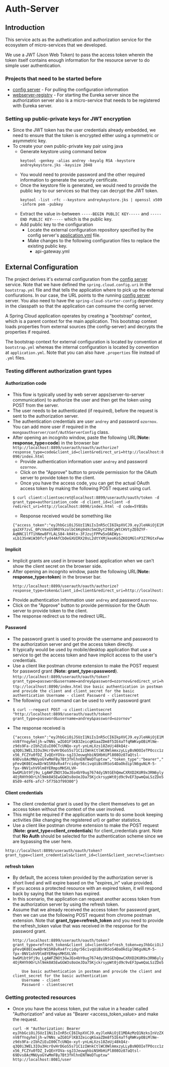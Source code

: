 # Auth-Server

## Introduction
This service acts as the authetication and authorization service for the ecosystem of micro-services that we developed. 

We use a JWT (Json Web Token) to pass the access token wherein the token itself contains enough information for the resource server to do simple user authentication.
             			
### Projects that need to be started before
* [config server](/../config-server/README.md) - For pulling the configuration information
* [webserver-registry](/../webservice-registry/README.md) - For starting the Eureka server since the authorization server also is a micro-service that needs to be registered with Eureka server.           	

### Setting up public-private keys for JWT encryption
* Since the JWT token has the user credentials already embedded, we need to ensure that the token is encrypted either using a symmetric or asymmetric key.
* To create your own public-private key pair using java
  * Generate keystore using command below
  	```
  	keytool -genkey -alias andrey -keyalg RSA -keystore andreykeystore.jks -keysize 2048
  	```
  * You would need to provide password and the other required information to generate the security certificate.
  * Once the keystore file is generated, we would need to provide the public key to our services so that they can decrypt the JWT token.
    ```
    keytool -list -rfc --keystore andreykeystore.jks | openssl x509 -inform pem -pubkey
    ```
  * Extract the value in-between `-----BEGIN PUBLIC KEY-----` and `-----END PUBLIC KEY-----` which is the public key.
  * Add public key to the configuration
    * Locate the external configuration repository specified by the config server's [application.yml](/../config-server/src/main/resources/application.yml) file.
    * Make changes to the following configuration files to replace the existing public key.
      * api-gateway.yml


## External Configuration
The project derives it's external configuration from the [config server](/../config-server/README.md) service. Note that we have defined the `spring.cloud.config.uri` in the `bootstrap.yml` file and that tells the application where to pick up the external confiurations. In our case, the URL points to the running [config server](/../../blob/master/config-server/README.md) server. You also need to have the `spring-cloud-starter-config` dependency in the classpath so that the application can comsume the config server.

A Spring Cloud application operates by creating a "bootstrap" context, which is a parent context for the main application. This bootstrap context loads properties from external sources (the config-server) and decrypts the properties if required. 

The bootstrap context for external configuration is located by convention at `bootstrap.yml` whereas the internal configuration is located by convention at `application.yml`. Note that you can also have `.properties` file instead of `.yml` files.
### Testing different authorization grant types  	
#### Authorization code 
  * This flow is typically used by web server apps(server-to-server communication) to authorize the user and then get the token using POST from the server.
  * The user needs to be authenticated (if required), before the request is sent to the authorization server.
  * The authentication credentials are user `andrey` and password `ozornov`. You can add more user if required in the `mongoauthserver/conf/AuthServerConfig` class.
  * After opening an incognito window, paste the following URL(**Note: response_type=code**) in the browser bar
 		```
 		http://localhost:8899/userauth/oauth/authorize?response_type=code&client_id=client&redirect_uri=http://localhost:8090/index.html
 		```
    * Provide authentication information user `andrey` and password `ozornov`.
    * Click on the "Approve" button to provide permission for the OAuth server to provide token to the client.
    * Once you have the access code, you can get the actual OAuth access token by making the following POST request using curl.
    ```
    $ curl client:clientsecret@localhost:8899/userauth/oauth/token -d grant_type=authorization_code -d client_id=client -d redirect_uri=http://localhost:8090/index.html -d code=5YBSBs

    ```
    * Response received would be something like
    ```
    {"access_token":"eyJhbGciOiJSUzI1NiIsInR5cCI6IkpXVCJ9.eyJleHAiOjE1MDAzMzMyNTYsInVzZXJfbmFtZSI6ImFuaWwiLCJhdXRob3JpdGllcyI6WyJST0xFX0FETUlOIiwiUk9MRV9VU0VSIl0sImp0aSI6ImFhNzIwYzQ5LTNhNGUtNDJiNC1hYTAyLTQ1MWNkNDFjZDY1OCIsImNsaWVudF9pZCI6ImFjbWUiLCJzY29wZSI6WyJvcGVuaWQiXX0.PQgZZ_BlNG9OOLYTaWVXbcieImKy6v0BFfS6s0UQV4cNkdb_2Psqm6ZiU_feqPVn0wVq5R9aLl8ZtTliqWk_LIgwyp9vCcd6bj3upov-ga2XF7zvL_0PcVmxGS9ROYkzolbC6Kq94Xc5mCDyt298CyWtCHVtyZE0ZYF-AqNNC1lfTihNew8FYLALS84-kH4tx-3FJzujFPPw5xOAEWys-xLb13SnWiW30fcfyd44AfCbOeGXUIRX20sL2dtYXMjkeoKo5ZKO1MGlnP3Z7RGtxFwwefNRTbKz7CMyWaxa_Mk1i50Hg6z99HLBNubKZqnLKiFFFLOR2uFVMA0Wmto9Zg","token_type":"bearer","refresh_token":"eyJhbGciOiJSUzI1NiIsInR5cCI6IkpXVCJ9.eyJ1c2VyX25hbWUiOiJhbmlsIiwic2NvcGUiOlsib3BlbmlkIl0sImF0aSI6ImFhNzIwYzQ5LTNhNGUtNDJiNC1hYTAyLTQ1MWNkNDFjZDY1OCIsImV4cCI6MTUwMjg4MjA1NiwiYXV0aG9yaXRpZXMiOlsiUk9MRV9BRE1JTiIsIlJPTEVfVVNFUiJdLCJqdGkiOiJmMmM3ZTU2YS0zNDVlLTRiOWItYWVkZi04YTM4............
    
	```
	
#### Implicit
  * Implicit grants are used in browser based application when we can't show the client secret on the browser side.
  * After opening an incognito window, paste the following URL(**Note: response_type=token**) in the browser bar. 
  	```
  	http://localhost:8899/userauth/oauth/authorize?response_type=token&client_id=client&redirect_uri=http://localhost:8090/index.html
  	```
   * Provide authentication information user `andrey` and password `ozornov`.
   * Click on the "Approve" button to provide permission for the OAuth server to provide token to the client.
  * The response redirect us to the redirect URL.
   	 
#### Password
  * The password grant is used to provide the username and password to the authorization server and get the access token directly. 
  * It typically would be used by mobile/desktop application that use a service to get the access token and have implicit access to the user's credentials.
  * Use a client like postman chrome extension to make the POST request for password grant (**Note: grant_type=password**).
  		```
     	http://localhost:8899/userauth/oauth/token?grant_type=password&username=andrey&password=ozornov&redirect_uri=http://localhost:8090/index.html
     	```
     	```
     	Use basic authentication in postman and provide the client and client_secret for the basic authentication
     	Username - client
     	Password - clientsecret
     	``` 
  * The following curl command can be used to verify password grant
  	```
  	$ curl --request POST -u client:clientsecret "http://localhost:8899/userauth/oauth/token?grant_type=password&username=andrey&password=ozornov"
  	```
  * The response received is
  	```	
	{"access_token":"eyJhbGciOiJSUzI1NiIsInR5cCI6IkpXVCJ9.eyJleHAiOjE1MDAzMzQ1NzksInVzZXJfbmFtZSI6ImRhdmUiLCJhdXRob3JpdGllcyI6WyJST0xFX1VTRVIiXSwianRpIjoiZjg4MTgxN2QtODVkOS00ZGY2LWFmYzctNWY3NWIzZjk5MzAwIiwiY2xpZW50X2lkIjoiYWNtZSIsInNjb3BlIjpbIm9wZW5pZCJdfQ.ay-nV8fYnqyhmljh-w7NNs_wZG01FlKB3ZeicqKGaaZDm8f5IE4aTfqRWKvpOBiMlNe-z9ds9Fa-zIbhZiEuI00CTcUNQo-xyt-ynLmLXzs18ZeUj48kQ4z-q3Q0i3WEL3IOu3HcrOvHrDGoS5s71C1zIWnkCtlWC0WlmmxzyLLyBsNOOIeTPOccc1zdia9tflwxH1ovwmzi5pqptPPyC6jzkGlnWHVlA3_FzJFqI49WLuL8RD-x56_FCZYu0fDZ_IvQEnYOVa-sgJ3JeuwghbiNSHbHiPl808Oz87aQtsl-69Dvs8AcMNUyoGYwMmFBy7Bt3fHlhnENTWeDTuptxw","token_type":"bearer","refresh_token":"eyJhbGciOiJSUzI1NiIsInR5cCI6IkpXVCJ9.eyJ1c2VyX25hbWUiOiJkYXZlIiwic2NvcGUiOlsib3BlbmlkIl0sImF0aSI6ImY4ODE4MTdkLTg1ZDktNGRmNi1hZmM3LTVmNzViM2Y5OTMwMCIsImV4cCI6MTUwMjg4MzM3OSwiYXV0aG9yaXRpZXMiOlsiUk9MRV9VU0VSIl0sImp0aSI6ImVlZGVjZmNjLTNiZWUtNGYyNC04NjhkLTE0OTUyNWIzY2ViOSIsImNsaWVudF9pZCI6ImFjbWUifQ.a8aUfkjNl5F_JaUbHZdvQ5mPs1DRVsRSAd88F-pFevQK0ECew4DrW15R8vRx4frcidqr56c1vqUiBsVRSoS4DaOkdiplN6guNLM-5-fpx-0NV1xhV9lm8YERmpsMHSXLVH-bwGMibt9fj9u_LgAWFZNOt3GwJEo4bY0ug7674dy1NtGEhQmwCXRXD2KUR9x3RN6ylyB1McXdzEA_cZS_7rxWyq5v3F3Tm-4OjRHYh9OrLhl9mk0A5EwGGW3s8oUeJDa75KjckrsypWt0jd9c9vEF3pwmQaLSzZDo58rvvFYnIyxe0E8Q3VAvOSd0hw5umW43w2VwEOf2L5EdYFi8VA","expires_in":43199,"scope":"openid","jti":"f881817d-85d9-4df6-afc7-5f75b3f99300"}
	```
	
#### Client credentials
  * The client credential grant is used by the client themselves to get an access token without the context of the user involved.
  * This might be required if the application wants to do some book keeping activities (like changing the registered url) or gather statistics.
  * Use a client like postman chrome extension to make the POST request (**Note: grant_type=client_credentials**) for client_credentials grant. Note that **No Auth** should be selected for the authentication scheme since we are bypassing the user here.
  ```
  http://localhost:8899/userauth/oauth/token?grant_type=client_credentials&client_id=client&client_secret=clientsecret
  ```
	
#### refresh token
  * By default, the access token provided by the authorization server is short lived and will expire based on the "expires_in" value provided.
  * If you access a protected resource with an expired token, it will respond back by saying that the token has expired.
  * In this scenario, the application can request another access token from the authorization server by using the refresh token.
  * Assume that we already received the access token for password grant, then we can use the following POST request from chrome postman extension. Note that **grant_type=refresh_token** and you need to provide the refresh_token value that was received in the response for the password grant.
  	```
  	http://localhost:8899/userauth/oauth/token?grant_type=refresh_token&client_id=client&refresh_token=eyJhbGciOiJSUzI1NiIsInR5cCI6IkpXVCJ9.eyJ1c2VyX25hbWUiOiJkYXZlIiwic2NvcGUiOlsib3BlbmlkIl0sImF0aSI6ImY4ODE4MTdkLTg1ZDktNGRmNi1hZmM3LTVmNzViM2Y5OTMwMCIsImV4cCI6MTUwMjg4MzM3OSwiYXV0aG9yaXRpZXMiOlsiUk9MRV9VU0VSIl0sImp0aSI6ImVlZGVjZmNjLTNiZWUtNGYyNC04NjhkLTE0OTUyNWIzY2ViOSIsImNsaWVudF9pZCI6ImFjbWUifQ.a8aUfkjNl5F_JaUbHZdvQ5mPs1DRVsRSAd88F-pFevQK0ECew4DrW15R8vRx4frcidqr56c1vqUiBsVRSoS4DaOkdiplN6guNLM-5-fpx-0NV1xhV9lm8YERmpsMHSXLVH-bwGMibt9fj9u_LgAWFZNOt3GwJEo4bY0ug7674dy1NtGEhQmwCXRXD2KUR9x3RN6ylyB1McXdzEA_cZS_7rxWyq5v3F3Tm-4OjRHYh9OrLhl9mk0A5EwGGW3s8oUeJDa75KjckrsypWt0jd9c9vEF3pwmQaLSzZDo58rvvFYnIyxe0E8Q3VAvOSd0hw5umW43w2VwEOf2L5EdYFi8VA
  	``` 
  	```
     	Use basic authentication in postman and provide the client and client_secret for the basic authentication
     	Username - client
     	Password - clientsecret
    ``` 
    
### Getting protected resources
* Once you have the access token, put the value in a header called "Authorization" and value as "Bearer &lt;access_token_value&gt; and make the request.
	```     	
	curl -H "Authorization: Bearer eyJhbGciOiJSUzI1NiIsInR5cCI6IkpXVCJ9.eyJleHAiOjE1MDAzMzQ1NzksInVzZXJfbmFtZSI6ImRhdmUiLCJhdXRob3JpdGllcyI6WyJST0xFX1VTRVIiXSwianRpIjoiZjg4MTgxN2QtODVkOS00ZGY2LWFmYzctNWY3NWIzZjk5MzAwIiwiY2xpZW50X2lkIjoiYWNtZSIsInNjb3BlIjpbIm9wZW5pZCJdfQ.ay-nV8fYnqyhmljh-w7NNs_wZG01FlKB3ZeicqKGaaZDm8f5IE4aTfqRWKvpOBiMlNe-z9ds9Fa-zIbhZiEuI00CTcUNQo-xyt-ynLmLXzs18ZeUj48kQ4z-q3Q0i3WEL3IOu3HcrOvHrDGoS5s71C1zIWnkCtlWC0WlmmxzyLLyBsNOOIeTPOccc1zdia9tflwxH1ovwmzi5pqptPPyC6jzkGlnWHVlA3_FzJFqI49WLuL8RD-x56_FCZYu0fDZ_IvQEnYOVa-sgJ3JeuwghbiNSHbHiPl808Oz87aQtsl-69Dvs8AcMNUyoGYwMmFBy7Bt3fHlhnENTWeDTuptxw" http://localhost:8081/user	
	```
